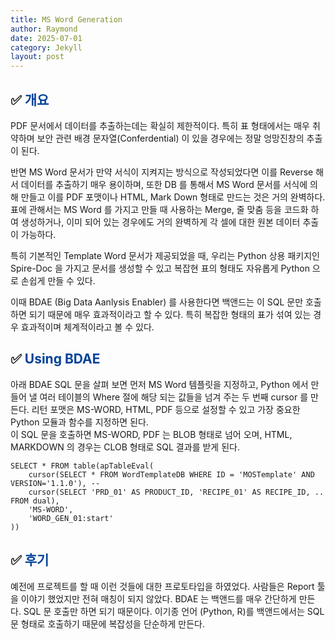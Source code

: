 ```yaml
---
title: MS Word Generation
author: Raymond
date: 2025-07-01
category: Jekyll
layout: post
---
```




## ✅<span style="color:#034299"> 개요

PDF 문서에서 데이터를 추출하는데는 확실히 제한적이다.  특히 표 형태에서는 매우 취약하며 보안 관련 배경 문자열(Conferdential) 이
있을 경우에는 정말 엉망진창의 추출이 된다. <br>

반면 MS Word 문서가 만약 서식이 지켜지는 방식으로 작성되었다면 이를 Reverse 해서 데이터를 추출하기 매우 용이하며,
또한 DB 를 통해서 MS Word 문서를 서식에 의해 만들고 이를 PDF 포맷이나 HTML, Mark Down 형태로 만드는 것은 거의 완벽하다.
<br>
표에 관해서는 MS Word 를 가지고 만들 때 사용하는 Merge, 줄 맞춤 등을 코드화 하여 생성하거나, 이미 되어 있는 경우에도 거의 완벽하게 각 셀에
대한 원본 데이터 추출이 가능하다.<br>

특히 기본적인 Template Word 문서가 제공되었을 때, 우리는 Python 상용 패키지인 Spire-Doc 을 가지고 문서를 생성할 수 있고
복잡현 표의 형태도 자유롭게 Python 으로 손쉽게 만들 수 있다.

이때 BDAE (Big Data Aanlysis Enabler) 를 사용한다면 백앤드는 이 SQL 문만 호출하면 되기 때문에 매우 효과적이라고 할 수 있다.
특히 복잡한 형태의 표가 섞여 있는 경우 효과적이며 체계적이라고 볼 수 있다.<br>



## ✅<span style="color:#034299"> Using BDAE
아래 BDAE SQL 문을 살펴 보면 먼저 MS Word 템플릿을 지정하고, Python 에서 만들어 낼 여러 테이블의 Where 절에 해당 되는 값들을
넘겨 주는 두 번째 cursor 를 만든다. 리턴 포맷은 MS-WORD, HTML, PDF 등으로 설정할 수 있고 가장 중요한 Python 모듈과 함수를 지정하면 된다.<br>
이 SQL 문을 호출하면 MS-WORD, PDF 는 BLOB 형태로 넘어 오며, HTML, MARKDOWN 의 경우는 CLOB 형태로 SQL 결과를 받게 된다.
```
SELECT * FROM table(apTableEval(
    cursor(SELECT * FROM WordTemplateDB WHERE ID = 'MOSTemplate' AND VERSION='1.1.0'), --
    cursor(SELECT 'PRD_01' AS PRODUCT_ID, 'RECIPE_01' AS RECIPE_ID, .. FROM dual),
    'MS-WORD',
    'WORD_GEN_01:start'
))
```

## ✅<span style="color:#034299"> 후기
예전에 프로젝트를 할 때 이런 것들에 대한 프로토타입을 하였었다.  사람들은 Report 툴을 이야기 했었지만 전혀 매칭이 되지 않았다.
BDAE 는 백앤드를 매우 간단하게 만든다.  SQL 문 호출만 하면 되기 때문이다.  이기종 언어 (Python, R)를 백앤드에서는 SQL 문 형태로
호출하기 때문에 복잡성을 단순하게 만든다. <br>



